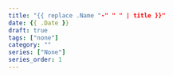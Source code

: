 ```yaml
---
title: "{{ replace .Name "-" " " | title }}"
date: {{ .Date }}
draft: true
tags: ["none"]
category: ""
series: ["None"]
series_order: 1
---
```

